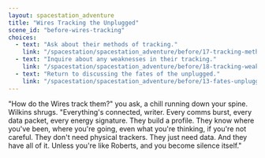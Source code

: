 ```yaml
---
layout: spacestation_adventure
title: "Wires Tracking the Unplugged"
scene_id: "before-wires-tracking"
choices:
  - text: "Ask about their methods of tracking."
    link: "/spacestation/spacestation_adventure/before/17-tracking-methods"
  - text: "Inquire about any weaknesses in their tracking."
    link: "/spacestation/spacestation_adventure/before/18-tracking-weaknesses"
  - text: "Return to discussing the fates of the unplugged."
    link: "/spacestation/spacestation_adventure/before/13-fates-unplugged"
---
```


"How do the Wires track them?" you ask, a chill running down your spine. Wilkins shrugs. "Everything's connected, writer. Every comms burst, every data packet, every energy signature. They build a profile. They know where you've been, where you're going, even what you're thinking, if you're not careful. They don't need physical trackers. They just need data. And they have all of it. Unless you're like Roberts, and you become silence itself."
